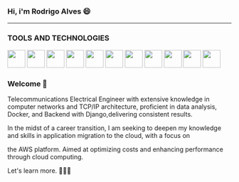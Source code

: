 ### Hi, i'm Rodrigo Alves 😄

<hr>
<h3>TOOLS AND TECHNOLOGIES</h3>
<div >
<a href="https://wordpress.com/" target="_blank"><img src="https://cdn3.iconfinder.com/data/icons/logos-and-brands-adobe/512/267_Python-512.png" width="40" height="40"/></a>
<a href="https://www.kernel.org/doc/html/latest/" target="_blank"><img src="https://cdn.jsdelivr.net/gh/devicons/devicon/icons/linux/linux-original.svg" width="40" height="40"/></a>
<a href="https://git-scm.com/" target="_blank"><img src="https://cdn.jsdelivr.net/gh/devicons/devicon/icons/git/git-original.svg" width="40" height="40"/></a>
<a href="https://github.com" target="_blank"><img src="https://cdn.jsdelivr.net/gh/devicons/devicon/icons/github/github-original.svg" width="40" height="40"/></a>
<a href="https://getbootstrap.com/" target="_blank"><img src="https://cdn.jsdelivr.net/gh/devicons/devicon/icons/bootstrap/bootstrap-original.svg" width="40" height="40"/></a>
<a href="https://html.spec.whatwg.org/multipage/" target="_blank"><img src="https://cdn.jsdelivr.net/gh/devicons/devicon/icons/html5/html5-original.svg" width="40" height="40"/></a>
<a href="https://www.w3.org/TR/css3-roadmap/" target="_blank"><img src="https://cdn.jsdelivr.net/gh/devicons/devicon/icons/css3/css3-original.svg" width="40" height="40"/></a>
<a href="https://www.javascript.com/" target="_blank"><img src="https://cdn.jsdelivr.net/gh/devicons/devicon/icons/javascript/javascript-original.svg" width="40" height="40"/></a>
<a href="https://jquery.com/" target="_blank"><img src="https://encrypted-tbn0.gstatic.com/images?q=tbn:ANd9GcTn1wl2GorLRiUsUv8dbCsMTqSJ7nfmJrUqIg&usqp=CAU" width="40" height="40"/></a>
<a href="https://reactjs.org/" target="_blank"><img src="https://cdn.jsdelivr.net/gh/devicons/devicon/icons/react/react-original.svg" width="40" height="40"/></a>
<a href="https://code.visualstudio.com/" target="_blank"><img src="https://cdn.jsdelivr.net/gh/devicons/devicon/icons/vscode/vscode-original.svg" width="40" height="40"/></a>

</div>

### Welcome 👋

Telecommunications Electrical Engineer with extensive knowledge in computer networks and TCP/IP architecture, proficient in data analysis, Docker, and Backend with Django,delivering consistent results.

In the midst of a career transition, I am seeking to deepen my knowledge and skills in application migration to the cloud, with a focus on 

the AWS platform. Aimed at optimizing costs and enhancing performance through cloud computing.

Let's learn more. 🚀🚀🚀

  



<!--
**RodrigoAlves00/RodrigoAlves00** is a ✨ _special_ ✨ repository because its `README.md` (this file) appears on your GitHub profile.

Here are some ideas to get you started:

- 🔭 I’m currently working on ...
- 🌱 I’m currently learning ...
- 👯 I’m looking to collaborate on ...
- 🤔 I’m looking for help with ...
- 💬 Ask me about ...
- 📫 How to reach me: ...
- 😄 Pronouns: ...
- ⚡ Fun fact: ...
-->
